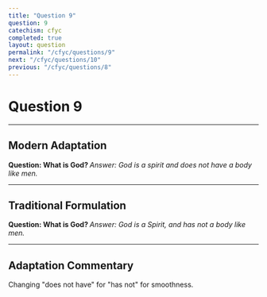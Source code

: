```yaml
---
title: "Question 9"
question: 9
catechism: cfyc
completed: true
layout: question
permalink: "/cfyc/questions/9"
next: "/cfyc/questions/10"
previous: "/cfyc/questions/8"
---
```

# Question 9
---
## Modern Adaptation
<strong>
    Question: What is God?
</strong>

<em>
    Answer: God is a spirit and does not have a body like men.
</em>

---
## Traditional Formulation
<strong>
    Question: What is God?
</strong>

<em>
    Answer: God is a Spirit, and has not a body like men.
</em>

---
## Adaptation Commentary
Changing "does not have" for "has not" for smoothness.
